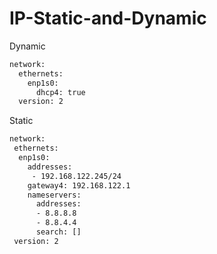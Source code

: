 # IP-Static-and-Dynamic

Dynamic 
```bash
network:
  ethernets:
    enp1s0:
      dhcp4: true
  version: 2
```

Static
```bash
network:
 ethernets:
  enp1s0:
    addresses:
     - 192.168.122.245/24
    gateway4: 192.168.122.1
    nameservers:
      addresses:
      - 8.8.8.8
      - 8.8.4.4
      search: []
 version: 2
```

